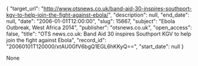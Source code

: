 {
  "target_url": "http://www.otsnews.co.uk/band-aid-30-inspires-southport-kgv-to-help-join-the-fight-against-ebola/", 
  "description": null, 
  "end_date": null, 
  "date": "2006-01-01T12:00:00", 
  "slug": 15667, 
  "subject": "Ebola Outbreak, West Africa 2014", 
  "publisher": "otsnews.co.uk", 
  "open_access": false, 
  "title": "OTS news.co.uk: Band Aid 30 inspires Southport KGV to help join the fight against Ebola", 
  "record_id": "20060101T120000/xtAU0GfV6bgQ1EGL6hKKyQ==", 
  "start_date": null
}

None